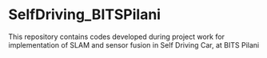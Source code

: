 # SelfDriving_BITSPilani
This repository contains codes developed during project work for implementation of SLAM and sensor fusion in Self Driving Car, at BITS Pilani
